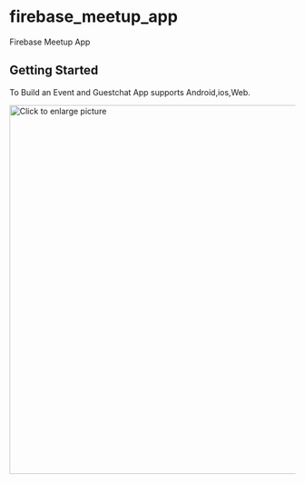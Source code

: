 # firebase_meetup_app

Firebase Meetup App

## Getting Started

 To Build an Event and Guestchat App supports Android,ios,Web.



<a href="https://drive.google.com/uc?export=view&id=1ii3qPurVeAjZ0eNESSMJZ9YeJW9qaTQB"><img src="https://drive.google.com/uc?export=view&id=<1ii3qPurVeAjZ0eNESSMJZ9YeJW9qaTQB>" style="width: 650px; max-width: 100%; height: auto" title="Click to enlarge picture" />